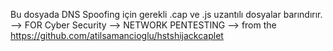 Bu dosyada DNS Spoofing için gerekli .cap ve .js uzantılı dosyalar barındırır.
--> FOR Cyber Security --> NETWORK PENTESTING
--> from the https://github.com/atilsamancioglu/hstshijackcaplet
